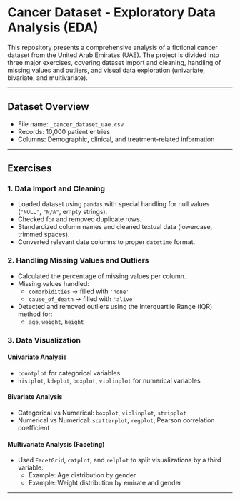 # Cancer Dataset - Exploratory Data Analysis (EDA)

This repository presents a comprehensive analysis of a fictional cancer dataset from the United Arab Emirates (UAE). The project is divided into three major exercises, covering dataset import and cleaning, handling of missing values and outliers, and visual data exploration (univariate, bivariate, and multivariate).

---

## Dataset Overview

- File name: `_cancer_dataset_uae.csv`
- Records: 10,000 patient entries
- Columns: Demographic, clinical, and treatment-related information

---

## Exercises

### 1. Data Import and Cleaning
- Loaded dataset using `pandas` with special handling for null values (`"NULL"`, `"N/A"`, empty strings).
- Checked for and removed duplicate rows.
- Standardized column names and cleaned textual data (lowercase, trimmed spaces).
- Converted relevant date columns to proper `datetime` format.

### 2. Handling Missing Values and Outliers
- Calculated the percentage of missing values per column.
- Missing values handled:
  - `comorbidities` → filled with `'none'`
  - `cause_of_death` → filled with `'alive'`
- Detected and removed outliers using the Interquartile Range (IQR) method for:
  - `age`, `weight`, `height`

### 3. Data Visualization
#### Univariate Analysis
- `countplot` for categorical variables
- `histplot`, `kdeplot`, `boxplot`, `violinplot` for numerical variables

#### Bivariate Analysis
- Categorical vs Numerical: `boxplot`, `violinplot`, `stripplot`
- Numerical vs Numerical: `scatterplot`, `regplot`, Pearson correlation coefficient

#### Multivariate Analysis (Faceting)
- Used `FacetGrid`, `catplot`, and `relplot` to split visualizations by a third variable:
  - Example: Age distribution by gender
  - Example: Weight distribution by emirate and gender

---
